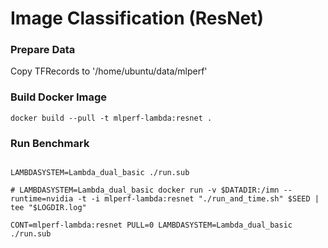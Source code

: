 # Image Classification (ResNet)



### Prepare Data

Copy TFRecords to '/home/ubuntu/data/mlperf'


### Build Docker Image

```
docker build --pull -t mlperf-lambda:resnet .
```


### Run Benchmark

```

LAMBDASYSTEM=Lambda_dual_basic ./run.sub

# LAMBDASYSTEM=Lambda_dual_basic docker run -v $DATADIR:/imn --runtime=nvidia -t -i mlperf-lambda:resnet "./run_and_time.sh" $SEED | tee "$LOGDIR.log"

CONT=mlperf-lambda:resnet PULL=0 LAMBDASYSTEM=Lambda_dual_basic ./run.sub

```
